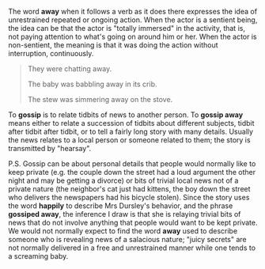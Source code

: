 The word **away** when it follows a verb as it does there expresses the idea of unrestrained repeated or ongoing action. When the actor is a sentient being, the idea can be that the actor is "totally immersed" in the activity, that is, not paying attention to what's going on around him or her. When the actor is non-sentient, the meaning is that it was doing the action without interruption, continuously.

> They were chatting away.
> 
> The baby was babbling away in its crib.
> 
> The stew was simmering away on the stove.

To **gossip** is to relate tidbits of news to another person. To **gossip away** means either to relate a succession of tidbits about different subjects, tidbit after tidbit after tidbit, or to tell a fairly long story with many details. Usually the news relates to a local person or someone related to them; the story is transmitted by "hearsay".

P.S. Gossip can be about personal details that people would normally like to keep private (e.g. the couple down the street had a loud argument the other night and may be getting a divorce) or bits of trivial local news not of a private nature (the neighbor's cat just had kittens, the boy down the street who delivers the newspapers had his bicycle stolen). Since the story uses the word **happily** to describe Mrs Dursley's behavior, and the phrase **gossiped away**, the inference I draw is that she is relaying trivial bits of news that do not involve anything that people would want to be kept private. We would not normally expect to find the word **away** used to describe someone who is revealing news of a salacious nature; "juicy secrets" are not normally delivered in a free and unrestrained manner while one tends to a screaming baby.
